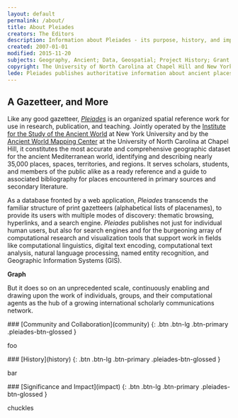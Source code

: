 ```yaml
---
layout: default
permalink: /about/
title: About Pleiades
creators: The Editors
description: Information about Pleiades - its purpose, history, and impact.
created: 2007-01-01
modified: 2015-11-20
subjects: Geography, Ancient; Data, Geospatial; Project History; Grant History; Documentation
copyright: The University of North Carolina at Chapel Hill and New York University
lede: Pleiades publishes authoritative information about ancient places and spaces, providing unique services for finding, displaying, and reusing it under open license as part of a revolutionary network of digital humanities projects.
---
```


## A Gazetteer, and More

Like any good gazetteer, [_Pleiades_](http://pleiades.stoa.org) is an organized spatial reference work for use in research, publication, and teaching. Jointly operated by the [Institute for the Study of the Ancient World](http://isaw.nyu.edu) at New York University and by the [Ancient World Mapping Center](http://awmc.unc.edu) at the University of North Carolina at Chapel Hill, it constitutes the most accurate and comprehensive geographic dataset for the ancient Mediterranean world, identifying and describing nearly 35,000 places, spaces, territories, and regions.  It serves scholars, students, and members of the public alike as a ready reference and a guide to associated bibliography for places encountered in primary sources and secondary literature. 

As a database fronted by a web application, _Pleiades_ transcends the familiar structure of print gazetteers (alphabetical lists of placenames), to provide its users with multiple modes of discovery: thematic browsing, hyperlinks, and a search engine. _Pleiades_ publishes not just for individual human users, but also for search engines and for the burgeoning array of computational research and visualization tools that support work in fields like computational linguistics, digital text encoding, computational text analysis, natural language processing, named entity recognition, and Geographic Information Systems (GIS).

**Graph**

But it does so on an unprecedented scale, continuously enabling and drawing upon the work of individuals, groups, and their computational agents as the hub of a growing international scholarly communications network.

<div class="pleiades-btn-panel">

<div>
### [Community and Collaboration](community)
{: .btn .btn-lg .btn-primary .pleiades-btn-glossed }

foo
</div>
<div>
### [History](history)
{: .btn .btn-lg .btn-primary .pleiades-btn-glossed }

bar
</div>
<div>
### [Significance and Impact](impact)
{: .btn .btn-lg .btn-primary .pleiades-btn-glossed }

chuckles
</div>


</div>


